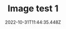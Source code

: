 ---
title: Image test 1
date: 2022-10-31T11:44:35.448Z
isDisplay: true
cover: assets/images/image3.jpg
tags: tag
---